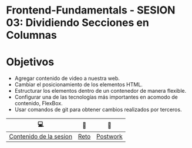# Frontend-Fundamentals - SESION 03: Dividiendo Secciones en Columnas

# Objetivos

- Agregar contenido de video a nuestra web.
- Cambiar el posicionamiento de los elementos HTML.
- Estructurar los elementos dentro de un contenedor de manera flexible.
- Configurar una de las tecnologías más importantes en acomodo de contenido, FlexBox.
- Usar comandos de git para obtener cambios realizados por terceros.

| :computer: | :floppy_disk: | :crystal_ball: | 
| ------------- |------------- | ------------- |
| [Contenido de la sesion](https://github.com/mibarra24/Frontend-Fundamentals/blob/main/sesion-03/index.html) | [Reto](https://github.com/mibarra24/Frontend-Fundamentals/tree/main/sesion-03/Reto) | [Postwork](https://github.com/mibarra24/Frontend-Fundamentals/tree/main/sesion-03/Postwork) |